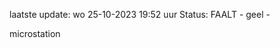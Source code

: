 laatste update: 
wo 25-10-2023 19:52   uur 
Status: FAALT - geel - 
<div class="service Y">microstation</div>